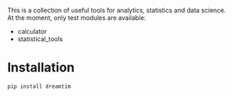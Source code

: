 This is a collection of useful tools for analytics, statistics and data science. At the moment, only test modules are available:
- calculator
- statistical_tools

# Installation

```
pip install dreamtim
```

